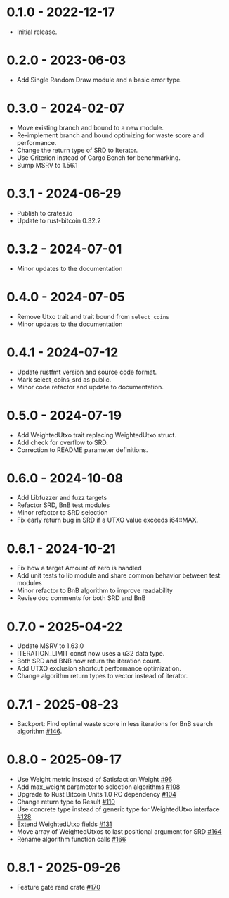 # 0.1.0 - 2022-12-17

* Initial release.

# 0.2.0 - 2023-06-03

- Add Single Random Draw module and a basic error type.

# 0.3.0 - 2024-02-07

- Move existing branch and bound to a new module.
- Re-implement branch and bound optimizing for waste score and performance.
- Change the return type of SRD to Iterator.
- Use Criterion instead of Cargo Bench for benchmarking.
- Bump MSRV to 1.56.1

# 0.3.1 - 2024-06-29

- Publish to crates.io
- Update to rust-bitcoin 0.32.2 

# 0.3.2 - 2024-07-01

- Minor updates to the documentation

# 0.4.0 - 2024-07-05

- Remove Utxo trait and trait bound from `select_coins`
- Minor updates to the documentation

# 0.4.1 - 2024-07-12

- Update rustfmt version and source code format.
- Mark select_coins_srd as public.
- Minor code refactor and update to documentation.

# 0.5.0 - 2024-07-19

- Add WeightedUtxo trait replacing WeightedUtxo struct. 
- Add check for overflow to SRD.
- Correction to README parameter definitions.

# 0.6.0 - 2024-10-08

- Add Libfuzzer and fuzz targets
- Refactor SRD, BnB test modules
- Minor refactor to SRD selection
- Fix early return bug in SRD if a UTXO value exceeds i64::MAX.

# 0.6.1 - 2024-10-21

- Fix how a target Amount of zero is handled
- Add unit tests to lib module and share common behavior between test modules
- Minor refactor to BnB algorithm to improve readability
- Revise doc comments for both SRD and BnB

# 0.7.0 - 2025-04-22

- Update MSRV to 1.63.0
- ITERATION_LIMIT const now uses a u32 data type.
- Both SRD and BNB now return the iteration count.
- Add UTXO exclusion shortcut performance optimization.
- Change algorithm return types to vector instead of iterator.

# 0.7.1 - 2025-08-23

- Backport: Find optimal waste score in less iterations for BnB search algorithm [#146](https://github.com/p2pderivatives/rust-bitcoin-coin-selection/pull/146).

# 0.8.0 - 2025-09-17

- Use Weight metric instead of Satisfaction Weight [#96](https://github.com/p2pderivatives/rust-bitcoin-coin-selection/pull/96)
- Add max_weight parameter to selection algorithms [#108](https://github.com/p2pderivatives/rust-bitcoin-coin-selection/pull/108)
- Upgrade to Rust Bitcoin Units 1.0 RC dependency [#104](https://github.com/p2pderivatives/rust-bitcoin-coin-selection/pull/110)
- Change return type to Result [#110](https://github.com/p2pderivatives/rust-bitcoin-coin-selection/pull/114)
- Use concrete type instead of generic type for WeightedUtxo interface [#128](https://github.com/p2pderivatives/rust-bitcoin-coin-selection/pull/128)
- Extend WeightedUtxo fields [#131](https://github.com/p2pderivatives/rust-bitcoin-coin-selection/pull/131)
- Move array of WeightedUtxos to last positional argument for SRD [#164](https://github.com/p2pderivatives/rust-bitcoin-coin-selection/pull/164)
- Rename algorithm function calls [#166](https://github.com/p2pderivatives/rust-bitcoin-coin-selection/pull/164)

# 0.8.1 - 2025-09-26

- Feature gate rand crate [#170](https://github.com/p2pderivatives/rust-bitcoin-coin-selection/pull/170)
